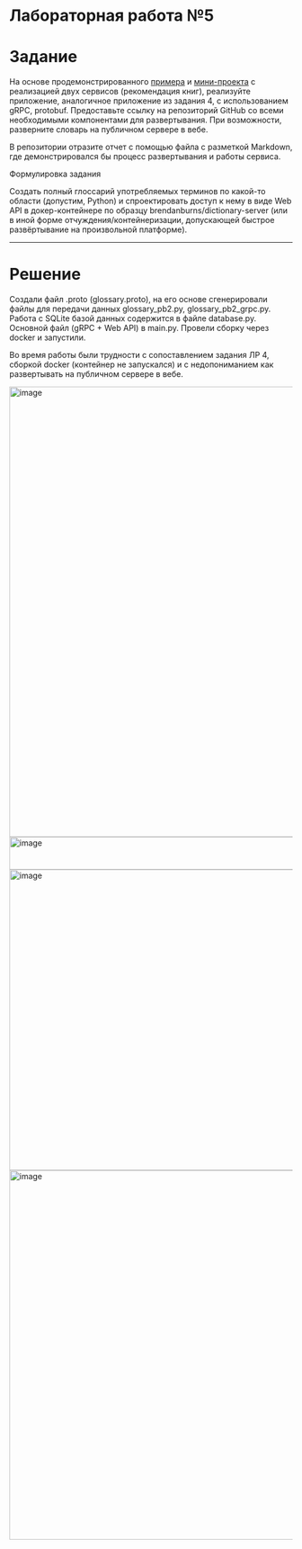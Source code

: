 # Лабораторная работа №5

# Задание

На основе продемонстрированного [примера](https://colab.research.google.com/drive/1ebY2plg9D_QupFdHVBtVqQXO7XpWy7At?usp=sharing) и [мини-проекта](https://github.com/nzhukov/grpc_lib_rec_demo) с реализацией двух сервисов (рекомендация книг), реализуйте приложение, аналогичное приложение из задания 4, с использованием gRPC, protobuf.  Предоставьте ссылку на репозиторий GitHub со всеми необходимыми компонентами для развертывания. При возможности, разверните словарь на публичном сервере в вебе. 

В репозитории отразите отчет с помощью файла с разметкой Markdown, где демонстрировался бы процесс развертывания и работы сервиса.

Формулировка задания

Создать полный глоссарий употребляемых терминов по какой-то области (допустим, Python) и спроектировать доступ к нему в виде  Web API в докер-контейнере по образцу brendanburns/dictionary-server (или в иной форме отчуждения/контейнеризации, допускающей быстрое развёртывание на произвольной  платформе). 


---

# Решение

Создали файл .proto (glossary.proto), на его основе сгенерировали файлы для передачи данных glossary_pb2.py, glossary_pb2_grpc.py. Работа с SQLite базой данных
содержится в файле database.py. Основной файл (gRPC + Web API) в main.py. Провели сборку через docker и запустили. 

Во время работы были трудности с сопоставлением задания ЛР 4, сборкой docker (контейнер не запускался) и с недопониманием как развертывать на публичном сервере в вебе.

<img width="1804" height="801" alt="image" src="https://github.com/user-attachments/assets/8ae4136e-1889-470d-8bc4-a290d352101e" />


<img width="1626" height="58" alt="image" src="https://github.com/user-attachments/assets/5836f35a-0fb8-4c47-aa8d-3e0b4562cefe" />

<img width="973" height="535" alt="image" src="https://github.com/user-attachments/assets/55da3dce-0426-458b-bd13-567fb26bc45e" />

<img width="1449" height="657" alt="image" src="https://github.com/user-attachments/assets/925dd027-0448-4ee2-8b8d-e4b2ec538d7b" />


